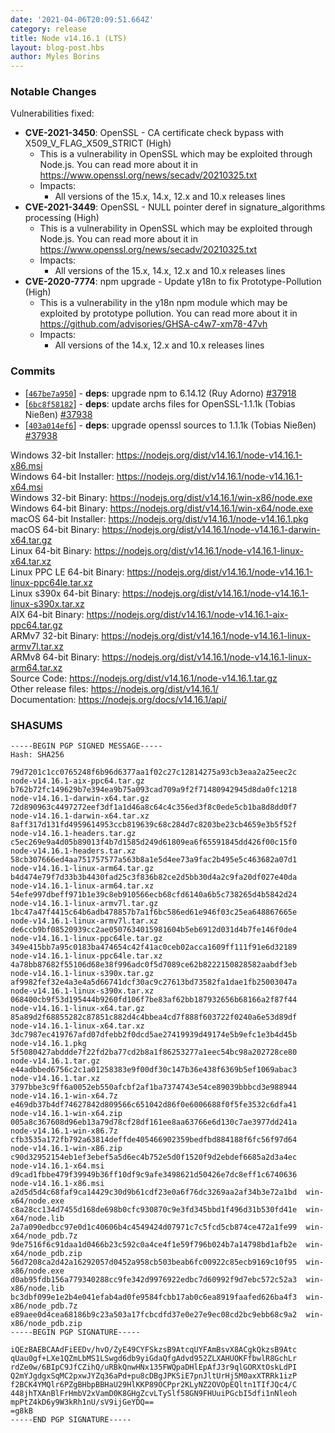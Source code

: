 ```yaml
---
date: '2021-04-06T20:09:51.664Z'
category: release
title: Node v14.16.1 (LTS)
layout: blog-post.hbs
author: Myles Borins
---
```


### Notable Changes

Vulnerabilities fixed:

- **CVE-2021-3450**: OpenSSL - CA certificate check bypass with X509_V_FLAG_X509_STRICT (High)
  - This is a vulnerability in OpenSSL which may be exploited through Node.js. You can read more about it in https://www.openssl.org/news/secadv/20210325.txt
  - Impacts:
    - All versions of the 15.x, 14.x, 12.x and 10.x releases lines
- **CVE-2021-3449**: OpenSSL - NULL pointer deref in signature_algorithms processing (High)
  - This is a vulnerability in OpenSSL which may be exploited through Node.js. You can read more about it in https://www.openssl.org/news/secadv/20210325.txt
  - Impacts:
    - All versions of the 15.x, 14.x, 12.x and 10.x releases lines
- **CVE-2020-7774**: npm upgrade - Update y18n to fix Prototype-Pollution (High)
  - This is a vulnerability in the y18n npm module which may be exploited by prototype pollution. You can read more about it in https://github.com/advisories/GHSA-c4w7-xm78-47vh
  - Impacts:
    - All versions of the 14.x, 12.x and 10.x releases lines

### Commits

- [[`467be7a950`](https://github.com/nodejs/node/commit/467be7a950)] - **deps**: upgrade npm to 6.14.12 (Ruy Adorno) [#37918](https://github.com/nodejs/node/pull/37918)
- [[`6bc8f58182`](https://github.com/nodejs/node/commit/6bc8f58182)] - **deps**: update archs files for OpenSSL-1.1.1k (Tobias Nießen) [#37938](https://github.com/nodejs/node/pull/37938)
- [[`403a014ef6`](https://github.com/nodejs/node/commit/403a014ef6)] - **deps**: upgrade openssl sources to 1.1.1k (Tobias Nießen) [#37938](https://github.com/nodejs/node/pull/37938)

Windows 32-bit Installer: https://nodejs.org/dist/v14.16.1/node-v14.16.1-x86.msi \
Windows 64-bit Installer: https://nodejs.org/dist/v14.16.1/node-v14.16.1-x64.msi \
Windows 32-bit Binary: https://nodejs.org/dist/v14.16.1/win-x86/node.exe \
Windows 64-bit Binary: https://nodejs.org/dist/v14.16.1/win-x64/node.exe \
macOS 64-bit Installer: https://nodejs.org/dist/v14.16.1/node-v14.16.1.pkg \
macOS 64-bit Binary: https://nodejs.org/dist/v14.16.1/node-v14.16.1-darwin-x64.tar.gz \
Linux 64-bit Binary: https://nodejs.org/dist/v14.16.1/node-v14.16.1-linux-x64.tar.xz \
Linux PPC LE 64-bit Binary: https://nodejs.org/dist/v14.16.1/node-v14.16.1-linux-ppc64le.tar.xz \
Linux s390x 64-bit Binary: https://nodejs.org/dist/v14.16.1/node-v14.16.1-linux-s390x.tar.xz \
AIX 64-bit Binary: https://nodejs.org/dist/v14.16.1/node-v14.16.1-aix-ppc64.tar.gz \
ARMv7 32-bit Binary: https://nodejs.org/dist/v14.16.1/node-v14.16.1-linux-armv7l.tar.xz \
ARMv8 64-bit Binary: https://nodejs.org/dist/v14.16.1/node-v14.16.1-linux-arm64.tar.xz \
Source Code: https://nodejs.org/dist/v14.16.1/node-v14.16.1.tar.gz \
Other release files: https://nodejs.org/dist/v14.16.1/ \
Documentation: https://nodejs.org/docs/v14.16.1/api/

### SHASUMS

```
-----BEGIN PGP SIGNED MESSAGE-----
Hash: SHA256

79d7201c1cc0765248f6b96d6377aa1f02c27c12814275a93cb3eaa2a25eec2c  node-v14.16.1-aix-ppc64.tar.gz
b762b72fc149629b7e394ea9b75a093cad709a9f2f71480942945d8da0fc1218  node-v14.16.1-darwin-x64.tar.gz
72d890963c4497272eef3df1a1d46a8c64c4c356ed3f8c0ede5cb1ba8d8dd0f7  node-v14.16.1-darwin-x64.tar.xz
8aff317d131fd4959614953ccb819639c68c284d7c8203be23cb4659e3b5f52f  node-v14.16.1-headers.tar.gz
c5ec269e9a4d05b89013f4b7d1585d249d61809ea6f65591845dd426f00c15f0  node-v14.16.1-headers.tar.xz
58cb307666ed4aa751757577a563b8a1e5d4ee73a9fac2b495e5c463682a07d1  node-v14.16.1-linux-arm64.tar.gz
b4d474e79f7d33b3b4430fad25c3f836b82ce2d5bb30d4a2c9fa20df027e40da  node-v14.16.1-linux-arm64.tar.xz
54efe997dbeff971b1e39c8eb910566ecb68cfd6140a6b5c738265d4b5842d24  node-v14.16.1-linux-armv7l.tar.gz
1bc47a47f4415c64b6adb478857b7a1f6bc586ed61e946f03c25ea648867665e  node-v14.16.1-linux-armv7l.tar.xz
de6ccb9bf08520939cc2ae0507634015981604b5eb6912d031d4b7fe146f0de4  node-v14.16.1-linux-ppc64le.tar.gz
349e415bb7a95c0183ba474654c42f41ac0ceb02acca1609ff111f91e6d32189  node-v14.16.1-linux-ppc64le.tar.xz
4a78bb87682f55106d68e38f996adc0f5d7089ce62b8222150828582aabdf3eb  node-v14.16.1-linux-s390x.tar.gz
af9982fef32e4a3e4a5d66741dcf30ac9c27613bd73582fa1dae1fb25003047a  node-v14.16.1-linux-s390x.tar.xz
068400cb9f53d195444b9260fd106f7be83af62bb187932656b68166a2f87f44  node-v14.16.1-linux-x64.tar.gz
85a89d2f68855282c87851c882d4c4bbea4cd7f888f603722f0240a6e53d89df  node-v14.16.1-linux-x64.tar.xz
3dc7987ec419767afd07dfebb2f0dcd5ae27419939d49174e5b9efc1e3b4d45b  node-v14.16.1.pkg
5f5080427abddde7f22fd2ba77cd2b8a1f86253277a1eec54bc98a202728ce80  node-v14.16.1.tar.gz
e44adbbed6756c2c1a01258383e9f00df30c147b36e438f6369b5ef1069abac3  node-v14.16.1.tar.xz
3797bbe3c9ff6a0052eb550afcbf2af1ba7374743e54ce89039bbbcd3e988944  node-v14.16.1-win-x64.7z
e469db37b4df74627842d809566c651042d86f0e6006688f0f5fe3532c6dfa41  node-v14.16.1-win-x64.zip
005a8c367608d96eb13a79d78cf28df161ee8aa63766e6d130c7ae3977dd241a  node-v14.16.1-win-x86.7z
cfb3535a172fb792a63814deffde405466902359bedfbd884188f6fc56f97d64  node-v14.16.1-win-x86.zip
c90d32952154eb1ef3ebef5a5d6ec4b752e5d0f1520f9d2ebdef6685a2d3a4ec  node-v14.16.1-x64.msi
d9cad1fbbe479f39949b36ff10df9c9afe3498621d50426e7dc8eff1c6740636  node-v14.16.1-x86.msi
a2d5d5d4c68faf9ca14429c30d9b61cdf23e0a6f76dc3269aa2af34b3e72a1bd  win-x64/node.exe
c8a28cc134d7455d168de698b0cfc930870c9e3fd345bbd1f496d31b530fd41e  win-x64/node.lib
2a7a090edbcc97e0d1c40606b4c4549424d07971c7c5fcd5cb874ce472a1fe99  win-x64/node_pdb.7z
9de7516f6c91daa1d0466b23c592c0a4ce4f1e59f796b024b7a14798bd1afb2e  win-x64/node_pdb.zip
56d7208ca2d42a16292057d0452a958cb503beab6fc00922c85ecb9169c10f95  win-x86/node.exe
d0ab95fdb156a779340288cc9fe342d9976922edbc7d60992f9d7ebc572c52a3  win-x86/node.lib
bc3dbf099e1e2b4e041efab4ad0fe9584fcbb17ab0c6ea8919faafed626ba4f3  win-x86/node_pdb.7z
e89aee0d4cea68186b9c23a503a17fcbcdfd37e0e27e9ec08cd2bc9ebb68c9a2  win-x86/node_pdb.zip
-----BEGIN PGP SIGNATURE-----

iQEzBAEBCAAdFiEEDv/hvO/ZyE49CYFSkzsB9AtcqUYFAmBsvX8ACgkQkzsB9Atc
qUau0gf+LXe1QZmLbMS1LSwgd6db9yiGdaQfgAdvd952ZLXAHUOKFfbwlR8GchLr
rdZe0w/6BIpC9JfCZihQ/uRBkQnwHNx135FWQpaDHlEpAfJ3r9qlGORXtOskLdPI
Q2mYJgdgxSqMC2pxwJYZq36aPd+pu8cDBgJPKSiE7pnJltUrHj5M0axXTRRk1izP
f2BCK4YMQlr6PZgBHbpBBHaU29HlKKP89OCPpr2KLyNZ2OVOpEQltn1TIfJQc4/C
448jhTXAnBlFrHmbV2xVamD0K8GHgZcvLTySlf58GN9FHUuiPGcbI5dfi1nNleoh
mpPtZ4kD6y9W3kRh1nU/sV9ijGeYDQ==
=g8kB
-----END PGP SIGNATURE-----

```
